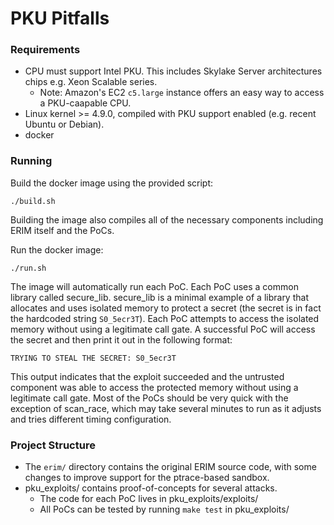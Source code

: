 # PKU Pitfalls


### Requirements

- CPU must support Intel PKU. This includes Skylake Server architectures chips e.g. Xeon Scalable series.
    - Note: Amazon's EC2 `c5.large` instance offers an easy way to access a PKU-caapable CPU.
- Linux kernel >= 4.9.0, compiled with PKU support enabled (e.g. recent Ubuntu or Debian).
- docker

### Running

Build the docker image using the provided script:

```
./build.sh
```

Building the image also compiles all of the necessary components including ERIM itself and the PoCs.

Run the docker image:

```
./run.sh
```

The image will automatically run each PoC. Each PoC uses a common library called secure\_lib. secure\_lib is a minimal example of a library that allocates and uses isolated memory to protect a secret (the secret is in fact the hardcoded string `S0_5ecr3T`). Each PoC attempts to access the isolated memory without using a legitimate call gate. A successful PoC will access the secret and then print it out in the following format:

```
TRYING TO STEAL THE SECRET: S0_5ecr3T
```

This output indicates that the exploit succeeded and the untrusted component was able to access the protected memory without using a legitimate call gate.
Most of the PoCs should be very quick with the exception of scan\_race, which may take several minutes to run as it adjusts and tries different timing configuration.


 ### Project Structure

- The `erim/` directory contains the original ERIM source code, with some changes to improve support for the ptrace-based sandbox.
- pku\_exploits/ contains proof-of-concepts for several attacks.
    - The code for each PoC lives in pku\_exploits/exploits/
    - All PoCs can be tested by running `make test` in pku\_exploits/

